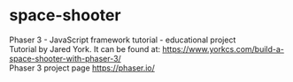 # space-shooter
Phaser 3 - JavaScript framework tutorial - educational project  
Tutorial by Jared York. It can be found at: https://www.yorkcs.com/build-a-space-shooter-with-phaser-3/  
Phaser 3 project page https://phaser.io/
